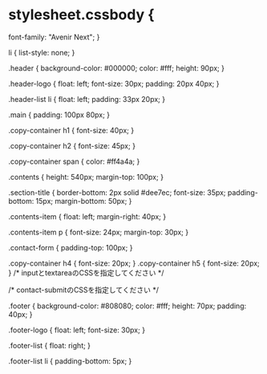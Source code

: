 # stylesheet.cssbody {
  font-family: "Avenir Next";
}

li {
  list-style: none;
}

.header {
  background-color: #000000;
  color: #fff;
  height: 90px;
}

.header-logo {
  float: left;
  font-size: 30px;
  padding: 20px 40px;
}

.header-list li {
  float: left;
  padding: 33px 20px;
}

.main {
  padding: 100px 80px;
}

.copy-container h1 {
  font-size: 40px;
}

.copy-container h2 {
  font-size: 45px;
}

.copy-container span {
  color: #ff4a4a;
}

.contents {
  height: 540px;
  margin-top: 100px;
}

.section-title {
  border-bottom: 2px solid #dee7ec;
  font-size: 35px;
  padding-bottom: 15px;
  margin-bottom: 50px;
}

.contents-item {
  float: left;
  margin-right: 40px;
}

.contents-item p {
  font-size: 24px;
  margin-top: 30px;
}

.contact-form {
  padding-top: 100px;
}

.copy-container h4 {
  font-size: 20px;
}
.copy-container h5 {
  font-size: 20px;
}
/* inputとtextareaのCSSを指定してください */


/* contact-submitのCSSを指定してください */


.footer {
  background-color: #808080;
  color: #fff;
  height: 70px;
  padding: 40px;
}

.footer-logo {
  float: left;
  font-size: 30px;
}

.footer-list {
  float: right;
}

.footer-list li {
  padding-bottom: 5px;
}
